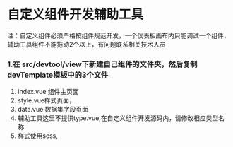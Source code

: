 # 自定义组件开发辅助工具

注：自定义组件必须严格按组件规范开发，一个仪表板画布内只能调试一个组件，辅助工具组件不能拖动2个以上，有问题联系相关技术人员

### 1.在 src/devtool/view下新建自己组件的文件夹，然后复制devTemplate模板中的3个文件
1. index.vue 组件主页面
2. style.vue样式页面，
3. data.vue 数据集字段页面
4. 辅助工具这里不提供type.vue,在自定义组件开发源码内，请修改相应类型名称
5. 样式使用scss, <style lang="scss" scoped> ,组件工程源码内不支持less

### 2.修改mainTool.js

### 3.复制自己组件下的3个文件到组件开发源码内，修改相应导入组件路径即可